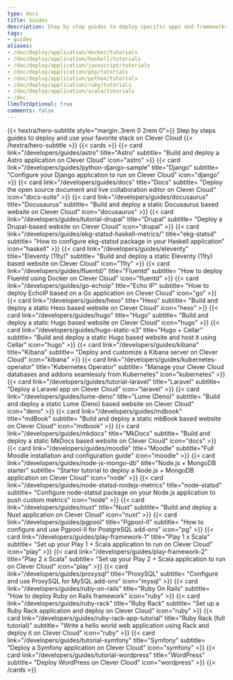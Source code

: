 ```yaml
---
type: docs
title: Guides
description: Step by step guides to deploy specific apps and frameworks on Clever Cloud
tags:
- guides
aliases:
- /doc/deploy/application/docker/tutorials
- /doc/deploy/application/haskell/tutorials
- /doc/deploy/application/javascript/tutorials
- /doc/deploy/application/php/tutorials
- /doc/deploy/application/python/tutorials
- /doc/deploy/application/ruby/tutorials
- /doc/deploy/application/scala/tutorials
- /doc.
llmsTxtOptional: true
comments: false
---
```


{{< hextra/hero-subtitle style="margin:.3rem 0 2rem 0">}}
  Step by steps guides to deploy and use your favorite stack on Clever Cloud
{{< /hextra/hero-subtitle >}}
{{< cards >}}
  {{< card link="/developers/guides/astro" title="Astro" subtitle= "Build and deploy a Astro application on Clever Cloud" icon="astro" >}}
  {{< card link="/developers/guides/python-django-sample" title="Django" subtitle= "Configure your Django application to run on Clever Cloud" icon="django" >}}
  {{< card link="/developers/guides/docs" title="Docs" subtitle= "Deploy the open source document and live collaboration editor on Clever Cloud" icon="docs-suite" >}}
  {{< card link="/developers/guides/docusaurus" title="Docusaurus" subtitle= "Build and deploy a static Docusaurus based website on Clever Cloud" icon="docusaurus" >}}
  {{< card link="/developers/guides/tutorial-drupal" title="Drupal" subtitle= "Deploy a Drupal-based website on Clever Cloud" icon="drupal" >}}
  {{< card link="/developers/guides/ekg-statsd-haskell-metrics/" title="ekg-statsd" subtitle= "How to configure ekg-statsd package in your Haskell application" icon="haskell" >}}
  {{< card link="/developers/guides/eleventy" title="Eleventy (11ty)" subtitle= "Build and deploy a static Eleventy (11ty) based website on Clever Cloud" icon="11ty" >}}
  {{< card link="/developers/guides/fluentd/" title="Fluentd" subtitle= "How to deploy Fluentd using Docker on Clever Cloud" icon="fluentd" >}}
  {{< card link="/developers/guides/go-echoip" title="Echo IP" subtitle= "How to deploy EchoIP based on a Go application on Clever Cloud" icon="go" >}}
  {{< card link="/developers/guides/hexo" title="Hexo" subtitle= "Build and deploy a static Hexo based website on Clever Cloud" icon="hexo" >}}
  {{< card link="/developers/guides/hugo" title="Hugo" subtitle= "Build and deploy a static Hugo based website on Clever Cloud" icon="hugo" >}}
  {{< card link="/developers/guides/hugo-static-s3" title="Hugo + Cellar" subtitle= "Build and deploy a static Hugo based website and host it using Cellar" icon="hugo" >}}
  {{< card link="/developers/guides/kibana" title="Kibana" subtitle= "Deploy and customize a Kibana server on Clever Cloud" icon="kibana" >}}
  {{< card link="/developers/guides/kubernetes-operator" title="Kubernetes Operator" subtitle= "Manage your Clever Cloud databases and addons seamlessly from Kubernetes" icon="kubernetes" >}}
  {{< card link="/developers/guides/tutorial-laravel" title="Laravel" subtitle= "Deploy a Laravel app on Clever Cloud" icon="laravel" >}}
  {{< card link="/developers/guides/lume-deno" title="Lume (Deno)" subtitle= "Build and deploy a static Lume (Deno) based website on Clever Cloud" icon="deno" >}}
  {{< card link="/developers/guides/mdbook" title="mdBook" subtitle= "Build and deploy a static mbBook based website on Clever Cloud" icon="mdbook" >}}
  {{< card link="/developers/guides/mkdocs" title="MkDocs" subtitle= "Build and deploy a static MkDocs based website on Clever Cloud" icon="docs" >}}
  {{< card link="/developers/guides/moodle" title="Moodle" subtitle="Full Moodle installation and configuration guide" icon="moodle" >}}
  {{< card link="/developers/guides/node-js-mongo-db" title="Node.js + MongoDB starter" subtitle= "Starter tutorial to deploy a Node.js + MongoDB application on Clever Cloud" icon="node" >}}
  {{< card link="/developers/guides/node-statsd-nodejs-metrics" title="node-statsd" subtitle= "Configure node-statsd package on your Node.js application to push custom metrics" icon="node" >}}
  {{< card link="/developers/guides/nuxt" title="Nuxt" subtitle= "Build and deploy a Nuxt application on Clever Cloud" icon="nuxt" >}}
  {{< card link="/developers/guides/pgpool" title="Pgpool-II" subtitle= "How to configure and use Pgpool-II for PostgreSQL add-ons" icon="pg" >}}
  {{< card link="/developers/guides/play-framework-1" title="Play 1 x Scala" subtitle= "Set up your Play 1 + Scala application to run on Clever Cloud" icon="play" >}}
  {{< card link="/developers/guides/play-framework-2" title="Play 2 x Scala" subtitle= "Set up your Play 2 + Scala application to run on Clever Cloud" icon="play" >}}
  {{< card link="/developers/guides/proxysql" title="ProxySQL" subtitle= "Configure and use ProxySQL for MySQL add-ons" icon="mysql" >}}
  {{< card link="/developers/guides/ruby-on-rails" title="Ruby On Rails" subtitle= "How to deploy Ruby on Rails framework" icon="ruby" >}}
  {{< card link="/developers/guides/ruby-rack" title="Ruby Rack" subtitle= "Set up a Ruby Rack application and deploy on Clever Cloud" icon="ruby" >}}
  {{< card link="/developers/guides/ruby-rack-app-tutorial" title="Ruby Rack (full tutorial)" subtitle= "Write a hello world web application using Rack and deploy it on Clever Cloud" icon="ruby" >}}
  {{< card link="/developers/guides/tutorial-symfony" title="Symfony" subtitle= "Deploy a Symfony application on Clever Cloud" icon="symfony" >}}
  {{< card link="/developers/guides/tutorial-wordpress" title="WordPress" subtitle= "Deploy WordPress on Clever Cloud" icon="wordpress" >}}
{{< /cards >}}

